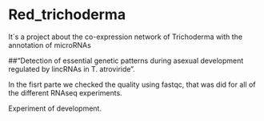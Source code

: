 # Red_trichoderma
It´s a project about the co-expression network of Trichoderma with the annotation of microRNAs

##“Detection of essential genetic patterns during asexual development regulated by lincRNAs in T. atroviride”.

In the fisrt parte we checked the quality using fastqc, that was did for all of the different RNAseq experiments.

Experiment of development.


